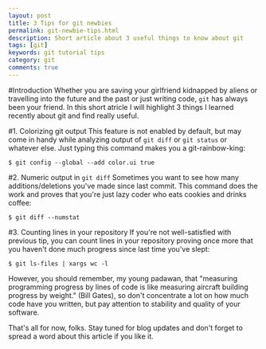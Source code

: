 ```yaml
---
layout: post
title: 3 Tips for git newbies
permalink: git-newbie-tips.html
description: Short article about 3 useful things to know about git
tags: [git]
keywords: git tutorial tips
category: git
comments: true
---
```


#Introduction
Whether you are saving your girlfriend kidnapped by aliens or travelling into the future and the past 
or just writing code, `git` has always been your friend. In this short atricle I will highlight 3 things I learned recently about git and find really useful.

#1. Colorizing git output
This feature is not enabled by default, but may come in handy while analyzing output of `git diff` or `git status` or whatever else.
Just typing this command makes you a git-rainbow-king:

    $ git config --global --add color.ui true

#2. Numeric output in `git diff`
Sometimes you want to see how many additions/deletions you've made since last commit. 
This command does the work and proves that you're just lazy coder who eats cookies and drinks coffee:

    $ git diff --numstat

#3. Counting lines in your repository
If you're not well-satisfied with previous tip, you can count lines in your repository proving once more that you haven't
done much progress since last time you've slept:

    $ git ls-files | xargs wc -l

However, you should remember, my young padawan, that "measuring programming progress by lines of code is like measuring aircraft building progress by weight." (Bill Gates), so don't concentrate a lot on 
how much code have you written, but pay attention to stability and quality of your software.

That's all for now, folks. Stay tuned for blog updates and don't forget to spread a word about this article if you like it.
